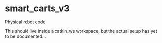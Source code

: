 # smart_carts_v3
Physical robot code

This should live inside a catkin_ws workspace, but the actual setup has yet to be documented...
